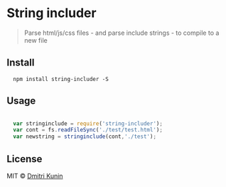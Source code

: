 # String includer 

> Parse html/js/css files - and parse include strings - to compile to a new file


## Install

```
  npm install string-includer -S

```

## Usage

```js

  var stringinclude = require('string-includer');
  var cont = fs.readFileSync('./test/test.html');
  var newstring = stringinclude(cont,'./test');

```

## License

MIT © [Dmitri Kunin](http://dkun.in)

